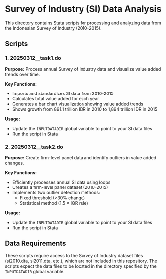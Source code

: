 # Survey of Industry (SI) Data Analysis

This directory contains Stata scripts for processing and analyzing data from the Indonesian Survey of Industry (2010-2015).

## Scripts

### 1. 20250312__task1.do

**Purpose:** Process annual Survey of Industry data and visualize value added trends over time.

**Key Functions:**
- Imports and standardizes SI data from 2010-2015
- Calculates total value added for each year
- Generates a bar chart visualization showing value added trends
- Shows growth from 891.1 trillion IDR in 2010 to 1,894 trillion IDR in 2015

**Usage:**
- Update the `INPUTDATADIR` global variable to point to your SI data files
- Run the script in Stata

### 2. 20250312__task2.do

**Purpose:** Create firm-level panel data and identify outliers in value added changes.

**Key Functions:**
- Efficiently processes annual SI data using loops
- Creates a firm-level panel dataset (2010-2015)
- Implements two outlier detection methods:
  - Fixed threshold (>30% change)
  - Statistical method (1.5 × IQR rule)

**Usage:**
- Update the `INPUTDATADIR` global variable to point to your SI data files
- Run the script in Stata

## Data Requirements

These scripts require access to the Survey of Industry dataset files (si2010.dta, si2011.dta, etc.), which are not included in this repository. The scripts expect the data files to be located in the directory specified by the `INPUTDATADIR` global variable. 